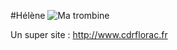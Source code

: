 #Hélène
![Ma trombine](https://pbs.twimg.com/profile_images/465790414943817728/GnOIL9vj_400x400.png)

Un super site : http://www.cdrflorac.fr
